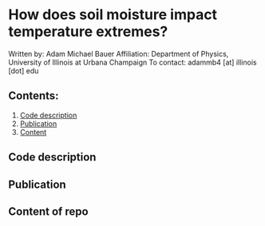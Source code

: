 # How does soil moisture impact temperature extremes?

Written by: Adam Michael Bauer
Affiliation: Department of Physics, University of Illinois at Urbana Champaign
To contact: adammb4 [at] illinois [dot] edu

## Contents:
1. [Code description](#codedes)
2. [Publication](#pubs)
3. [Content](#content)

## Code description <a name=“#codedes”></a>


## Publication <a name=“pubs”></a>

## Content of repo <a name=“content”></a>
